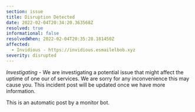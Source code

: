 ```yaml
---
section: issue
title: Disruption Detected
date: 2022-02-04T20:34:20.363568Z
resolved: true
informational: false
resolvedWhen: 2022-02-04T20:35:28.181450Z
affected:
  - Invidious - https://invidious.esmailelbob.xyz
severity: disrupted
---
```

*Investigating* - We are investigating a potential issue that might affect the uptime of one our of services. We are sorry for any inconvenience this may cause you. This incident post will be updated once we have more information.

This is an automatic post by a monitor bot.
        